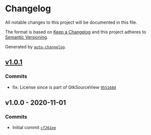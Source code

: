 # Changelog

All notable changes to this project will be documented in this file.

The format is based on [Keep a Changelog](https://keepachangelog.com/en/1.0.0/)
and this project adheres to [Semantic Versioning](https://semver.org/spec/v2.0.0.html).

Generated by [`auto-changelog`](https://github.com/CookPete/auto-changelog).

## [v1.0.1](https://github.com/ArmandPhilippot/coldark-gtksourceview/compare/v1.0.0...v1.0.1)

### Commits

- fix: License since is part of GtkSourceView [`955168d`](https://github.com/ArmandPhilippot/coldark-gtksourceview/commit/955168d72ca4abf037f44e7ff3de6ae522a53dd5)

## v1.0.0 - 2020-11-01

### Commits

- Initial commit [`cf261ee`](https://github.com/ArmandPhilippot/coldark-gtksourceview/commit/cf261ee209e11d6b2f58f449a884c1498e664566)
